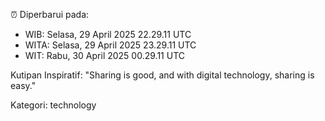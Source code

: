 ⏰ Diperbarui pada:
- WIB: Selasa, 29 April 2025 22.29.11 UTC
- WITA: Selasa, 29 April 2025 23.29.11 UTC
- WIT: Rabu, 30 April 2025 00.29.11 UTC

Kutipan Inspiratif:
"Sharing is good, and with digital technology, sharing is easy."


Kategori: technology

